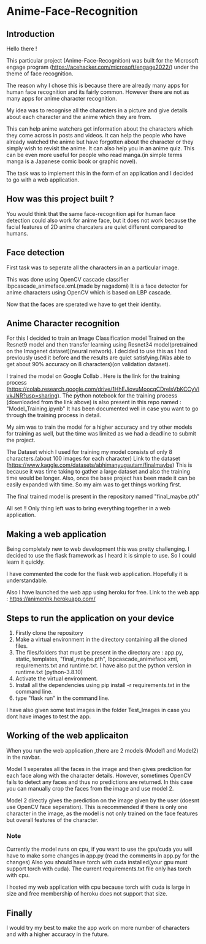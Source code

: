 # Anime-Face-Recognition

## Introduction

Hello there !

This particular project (Anime-Face-Recognition) was built for the Microsoft engage program (https://acehacker.com/microsoft/engage2022/) 
under the theme of face recognition.

The reason why I chose this is because there are already many apps for human face recognition and its fairly common. 
However there are not as many apps for anime character recognition.

My idea was to recognise all the characters in a picture and give details about each character and the anime which they are from.

This can help anime watchers get information about the characters which they come across in posts and videos. 
It can help the people who have already watched the anime but have forgotten about the character or they simply wish to revisit the anime.
It can also help you in an anime quiz. 
This can be even more useful for people who read manga.(in simple terms manga is a Japanese comic book or graphic novel).

The task was to implement this in the form of an application and I decided to go with a web application.

## How was this project built ?

You would think that the same face-recognition api for human face detection could also work for anime face, but it does not work because the facial features of 2D
anime charcaters are quiet different compared to humans.

## Face detection
First task was to seperate all the characters in an a particular image.

This was done using OpenCV cascade classifier lbpcascade_animeface.xml.(made by nagadomi)
It is a face detector for anime characters using OpenCV which is based on LBP cascade.

Now that the faces are sperated we have to get their identity.

## Anime Character recognition
For this I decided to train an Image Classification model Trained on the Resnet9 model and then transfer learning using Resnet34 model(pretrained on the Imagenet dataset)(neural network).
I decided to use this as I had previously used it before and the results are quiet satisfying.(Was able to get about 90% accuracy on 8 characters)(on validation dataset).

I trained the model on Google Collab . 
Here is the link for the training process (https://colab.research.google.com/drive/1HhEJiovuMoocqCDrelsVbKCCyVIvkJNR?usp=sharing).
The python notebook for the training process (downloaded from the link above) is also present in this repo named : "Model_Training.ipynb"
It has been documented well in case you want to go through the training process in detail.

My aim was to train the model for a higher accuracy and try other models for training as well, but the time was limited as we had a deadline to submit the project.

The Dataset which I used for training my model consists of only 8 characters.(about 100 images for each character)
Link to the dataset (https://www.kaggle.com/datasets/abhimanyugautam/finalmaybe)
This is because it was time taking to gather a large dataset and also the training time would be longer.
Also, once the base project has been made it can be easily expanded with time. So my aim was to get things working first.

The final trained model is present in the repository named "final_maybe.pth"

All set !! Only thing left was to bring everything together in a web application.

## Making a web application

Being completely new to web development this was pretty challenging.
I decided to use the flask framework as I heard it is simple to use. So I could learn it quickly.

I have commented the code for the flask web application. Hopefully it is understandable.

Also I have launched the web app using heroku for free.
Link to the web app : https://animenhk.herokuapp.com/

## Steps to run the application on your device

1. Firstly clone the repository
2. Make a virtual environment in the directory containing all the cloned files.
3. The files/folders that must be present in the directory are : app.py, static, templates, "final_maybe.pth", lbpcascade_animeface.xml, requirements.txt and       runtime.txt. I have also put the python version in runtime.txt (python-3.8.10)
4. Activate the virtual environment.
5. Install all the dependencies using pip install -r requirements.txt in the command line.
6. type "flask run" in the command line.

I have also given some test images in the folder Test_Images in case you dont have images to test the app.
## Working of the web applicaiton

When you run the web application ,there are 2 models (Model1 and Model2) in the navbar.

Model 1 seperates all the faces in the image and then gives prediction for each face along with the character details.
However, sometimes OpenCV fails to detect any faces and thus no predictions are returned.
In this case you can manually crop the faces from the image and use model 2.

Model 2 directly gives the prediction on the image given by the user (doesnt use OpenCV face seperation).
This is recommended if there is only one character in the image, as the model is not only trained on the face features but overall features of the character.

### Note
Currently the model runs on cpu, if you want to use the gpu/cuda you will have to make some changes in app.py (read the comments in app.py for the changes)
Also you should have torch with cuda installed(your gpu must support torch with cuda). The current requirements.txt file only has torch with cpu.

I hosted my web application with cpu because torch with cuda is large in size and free membership of heroku does not support that size.

## Finally
I would try my best to make the app work on more number of characters and with a higher accuracy in the future.
